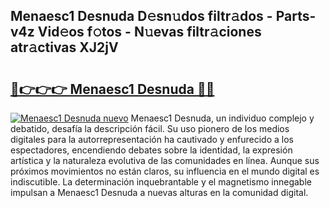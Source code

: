 ## Menaesc1 Desnuda D𝚎sn𝚞dos filtr𝚊dos - Parts-v4z Vid𝚎os f𝚘tos - N𝚞evas filtr𝚊ciones atr𝚊ctivas XJ2jV

# <h2><a href="http://mb2raf.tromn.icu/?c=Menaesc1+Desnuda">🔗👉👉👉 Menaesc1 Desnuda 🔗🔗</a></h2>

[![Menaesc1 Desnuda nuevo](https://i.imgur.com/pEAQMta.gif)](http://mb2raf.tromn.icu/?c=Menaesc1+Desnuda)
Menaesc1 Desnuda, un individuo complejo y debatido, desafía la descripción fácil. Su uso pionero de los medios digitales para la autorrepresentación ha cautivado y enfurecido a los espectadores, encendiendo debates sobre la identidad, la expresión artística y la naturaleza evolutiva de las comunidades en línea. Aunque sus próximos movimientos no están claros, su influencia en el mundo digital es indiscutible. La determinación inquebrantable y el magnetismo innegable impulsan a Menaesc1 Desnuda a nuevas alturas en la comunidad digital.
